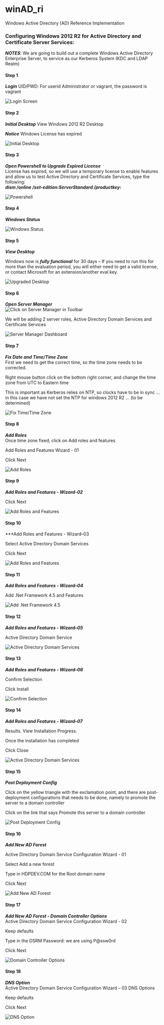 # winAD_ri
Windows Active Directory (AD) Reference Implementation

### Configuring Windows 2012 R2 for Active Directory and Certificate Server Services:
***NOTES***:  We are going to build out a complete Windows Active Directory Enterprise Server, to service as our Kerberos System (KDC and LDAP Realm) 

#### Step 1
***Login***
UID/PWD:   For userid Administrator or vagrant, the password is vagrant 

![Login Screen](https://github.com/lel99999/winAD_ri/blob/master/images/firstLogin.png "Login Screen")
      
#### Step 2
***Initial Desktop***
View Windows 2012 R2 Desktop

***Notice*** Windows License has expired

![Initial Desktop](https://github.com/lel99999/winAD_ri/blob/master/images/firstDesktop.png "Initial Desktop")

#### Step 3
***Open Powershell to Upgrade Expired License*** <br/>
License has expired, so we will use a temporary license to enable features and allow us to test Active Directory and Certificate Services, type the following: <br/>
***dism /online /set-edition:ServerStandard /productkey: <product key>***

![Powershell]( https://github.com/lel99999/winAD_ri/blob/master/images/powershell.png "Powershell")

#### Step 4
***Windows Status***

![Windows Status](https://github.com/lel99999/winAD_ri/blob/master/images/addfeatures_status.png "Windws Status")

#### Step 5
***View Desktop***

Windows now is ***fully functional*** for 30 days – If you need to run this for more than the evaluation period, 
you will either need to get a valid license, or contact Microsoft for an extension/another eval key.

![Upgraded Desktop](https://github.com/lel99999/winAD_ri/blob/master/images/upgradedDesktop.png "Upgraded Desktop")

#### Step 6
***Open Server Manager*** <br/>
![Click on Server Manager in Toolbar](https://github.com/lel99999/winAD_ri/blob/master/images/desktop_smallbar.jpg "Click on Server Manager in Toolbar")

We will be adding 2 server roles, Active Directory Domain Services and Certificate Services

![Server Manager Dashboard](https://github.com/lel99999/winAD_ri/blob/master/images/servermanagerDashboard.png "Server Manager Dashboard")

#### Step 7
***Fix Date and Time/Time Zone*** <br/>
First we need to get the correct time, so the time zone needs to be corrected.

Right mouse button click on the bottom right corner, and change the time zone from UTC to Eastern time

This is important as Kerberos relies on NTP, so clocks have to be in sync  … in this case we have not set the NTP for windows 2012 R2 …
(to be determined)


![Fix Time/Time Zone](https://github.com/lel99999/winAD_ri/blob/master/images/timezone.png "Fix Time/Time Zone")

#### Step 8
***Add Roles*** <br/>
Once time zone fixed, click on Add roles and features

Add Roles and Features Wizard - 01

Click Next

![Add Roles](https://github.com/lel99999/winAD_ri/blob/master/images/addRole.png "Add Roles")

#### Step 9
***Add Roles and Features - Wizard-02*** <br/>

Click Next

![Add Roles and Features](https://github.com/lel99999/winAD_ri/blob/master/images/addRole_wizard_02.png "Add Roles and Features")


#### Step 10
***Add Roles and Features - Wizard–03

Select Active Directory Domain Services  <br/>

Click Next

![Add Roles and Features](https://github.com/lel99999/winAD_ri/blob/master/images/addRole_wizard_03.png "Add Roles and Features - Select AD Domain Services")

#### Step 11
***Add Roles and Features - Wizard–04*** <br/>

Add .Net Framework 4.5 and Features

![Add .Net Framework 4.5](https://github.com/lel99999/winAD_ri/blob/master/images/addRole_wizard_04.png "Add .Net Framework 4.5")

#### Step 12
***Add Roles and Features - Wizard–05*** <br/>

Active Directory Domain Service

![Active Directory Domain Services](https://github.com/lel99999/winAD_ri/blob/master/images/addRole_wizard_05.png "Active Directory Domain Services")

#### Step 13
***Add Roles and Features - Wizard–06*** <br/>

Confirm Selection

Click Install

![Confirm Selection](https://github.com/lel99999/winAD_ri/blob/master/images/addRole_wizard_06.png "Confirm Selection")

#### Step 14
***Add Roles and Features - Wizard–07*** <br/>

Results.  View Installation Progress.

Once the installation has completed

Click Close


![Active Directory Domain Services](https://github.com/lel99999/winAD_ri/blob/master/images/addRole_wizard_07.png "Active Directory Domain Services")

#### Step 15
***Post Deployment Config***

Click on the yellow triangle with the exclamation point, and there are post-deployment configurations that needs to be done, namely to promote the server to a domain controller

Click on the link that says Promote this server to a domain  controller

![Post Deployment Config](https://github.com/lel99999/winAD_ri/blob/master/images/postDeploymentConfig.png "Post Deployment Config")

#### Step 16
***Add New AD Forest***

Active Directory Domain Service Configuration 
Wizard - 01

Select Add a new forest

Type in HDPDEV.COM for the Root domain name

Click Next

![Add New AD Forest](https://github.com/lel99999/winAD_ri/blob/master/images/ad_newforest_wizard-01.png "Add New AD Forest")


#### Step 17
***Add New AD Forest - Domain Controller Options*** <br/>
Active Directory Domain Service Configuration 
Wizard - 02

Keep defaults

Type in the DSRM Password:  we are using P@ssw0rd

Click Next

![Domain Controller Options](https://github.com/lel99999/winAD_ri/blob/master/images/ad_newforest_wizard-02.png "Domain Controller Options")



#### Step 18
***DNS Option*** <br/>
Active Directory Domain Service Configuration 
Wizard – 03
DNS Options

Keep defaults

Click Next

![DNS Option](https://github.com/lel99999/winAD_ri/blob/master/images/ad_newforest_wizard-03.png "DNS Option")



